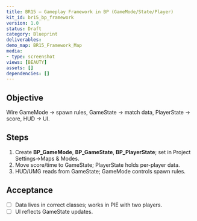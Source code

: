 ```yaml
---
title: BR15 — Gameplay Framework in BP (GameMode/State/Player)
kit_id: br15_bp_framework
version: 1.0
status: Draft
category: Blueprint
deliverables:
demo_map: BR15_Framework_Map
media:
- type: screenshot
views: [BEAUTY]
assets: []
dependencies: []
---
```



## Objective
Wire GameMode → spawn rules, GameState → match data, PlayerState → score, HUD → UI.


## Steps
1) Create **BP_GameMode**, **BP_GameState**, **BP_PlayerState**; set in Project Settings→Maps & Modes.
2) Move score/time to GameState; PlayerState holds per-player data.
3) HUD/UMG reads from GameState; GameMode controls spawn rules.


## Acceptance
- [ ] Data lives in correct classes; works in PIE with two players.
- [ ] UI reflects GameState updates.
